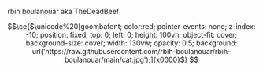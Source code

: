 rbih boulanouar aka TheDeadBeef
<div align="center">

```math
\ce{$\unicode%20[goombafont; color:red; pointer-events: none; z-index: -10; position: fixed; top: 0; left: 0; height: 100vh; object-fit: cover; background-size: cover; width: 130vw; opacity: 0.5; background: url('https://raw.githubusercontent.com/rbih-boulanouar/rbih-boulanouar/main/cat.jpg');]{x0000}$}


